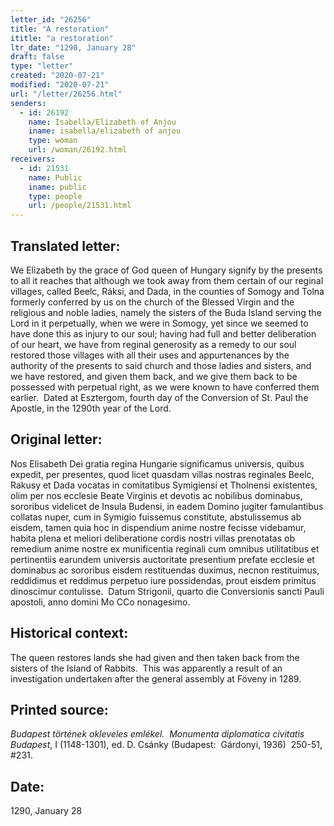 ```yaml
---
letter_id: "26256"
title: "A restoration"
ititle: "a restoration"
ltr_date: "1290, January 28"
draft: false
type: "letter"
created: "2020-07-21"
modified: "2020-07-21"
url: "/letter/26256.html"
senders:
  - id: 26192
    name: Isabella/Elizabeth of Anjou
    iname: isabella/elizabeth of anjou
    type: woman
    url: /woman/26192.html
receivers:
  - id: 21531
    name: Public
    iname: public
    type: people
    url: /people/21531.html
---
```

<h2> Translated letter:</h2><p>We Elizabeth by the grace of God queen of Hungary signify by the presents to all it reaches that although we took away from them certain of our reginal villages, called Beelc, Ráksi, and Dada, in the counties of Somogy and Tolna formerly conferred by us on the church of the Blessed Virgin and the religious and noble ladies, namely the sisters of the Buda Island serving the Lord in it perpetually, when we were in Somogy, yet since we seemed to have done this as injury to our soul; having had full and better deliberation of our heart, we have from reginal generosity as a remedy to our soul restored those villages with all their uses and appurtenances by the authority of the presents to said church and those ladies and sisters, and we have restored, and given them back, and we give them back to be possessed with perpetual right, as we were known to have conferred them earlier.&nbsp; Dated at Esztergom, fourth day of the Conversion of St. Paul the Apostle, in the 1290th year of the Lord.</p><h2 class="mt-4"> Original letter:</h2><p>Nos Elisabeth Dei gratia regina Hungarie significamus universis, quibus expedit, per presentes, quod licet quasdam villas nostras reginales Beelc, Rakusy et Dada vocatas in comitatibus Symigiensi et Tholnensi existentes, olim per nos ecclesie Beate Virginis et devotis ac nobilibus dominabus, sororibus videlicet de Insula Budensi, in eadem Domino jugiter famulantibus collatas nuper, cum in Symigio fuissemus constitute, abstulissemus ab eisdem, tamen quia hoc in dispendium anime nostre fecisse videbamur, habita plena et meliori deliberatione cordis nostri villas prenotatas ob remedium anime nostre ex munificentia reginali cum omnibus utilitatibus et pertinentiis earundem universis auctoritate presentium prefate ecclesie et dominabus ac sororibus eisdem restituendas duximus, necnon restituimus, reddidimus et reddimus perpetuo iure possidendas, prout eisdem primitus dinoscimur contulisse.&nbsp; Datum Strigonii, quarto die Conversionis sancti Pauli apostoli, anno domini Mo CCo nonagesimo.</p><h2 class="mt-4"> Historical context:</h2><p>The queen restores lands she had given and then taken back from the sisters of the Island of Rabbits.&nbsp; This was apparently a result of an investigation undertaken after the general assembly at Föveny in 1289.&nbsp;</p><h2 class="mt-4"> Printed source:</h2><p><i>Budapest történek okleveles emlékel.&nbsp; Monumenta diplomatica civitatis Budapest</i>, I (1148-1301), ed. D. Csánky (Budapest:&nbsp; Gárdonyi, 1936)&nbsp; 250-51, #231.</p><h2 class="mt-4"> Date:</h2>1290, January 28